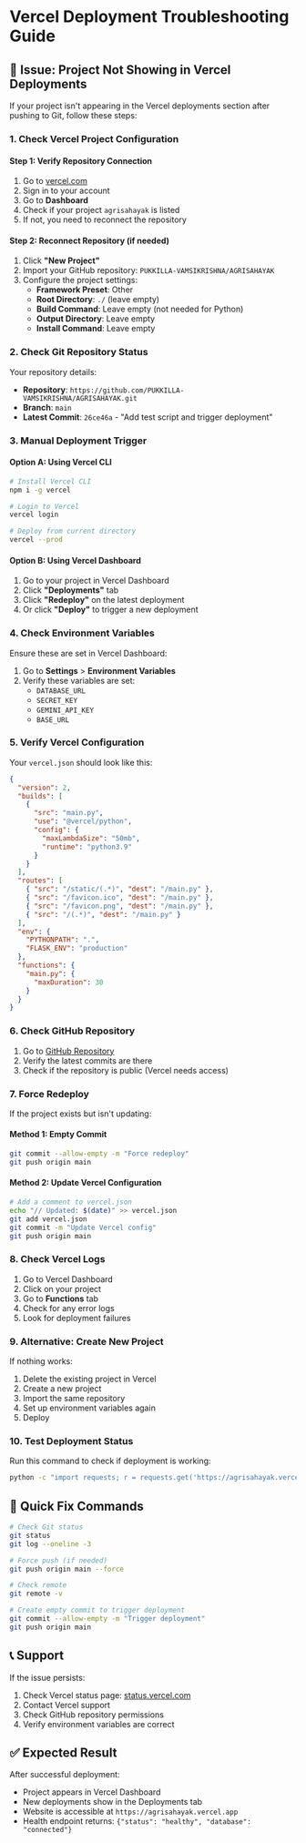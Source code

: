# Vercel Deployment Troubleshooting Guide

## 🚨 **Issue: Project Not Showing in Vercel Deployments**

If your project isn't appearing in the Vercel deployments section after pushing to Git, follow these steps:

### 1. **Check Vercel Project Configuration**

#### Step 1: Verify Repository Connection
1. Go to [vercel.com](https://vercel.com)
2. Sign in to your account
3. Go to **Dashboard**
4. Check if your project `agrisahayak` is listed
5. If not, you need to reconnect the repository

#### Step 2: Reconnect Repository (if needed)
1. Click **"New Project"**
2. Import your GitHub repository: `PUKKILLA-VAMSIKRISHNA/AGRISAHAYAK`
3. Configure the project settings:
   - **Framework Preset**: Other
   - **Root Directory**: `./` (leave empty)
   - **Build Command**: Leave empty (not needed for Python)
   - **Output Directory**: Leave empty
   - **Install Command**: Leave empty

### 2. **Check Git Repository Status**

Your repository details:
- **Repository**: `https://github.com/PUKKILLA-VAMSIKRISHNA/AGRISAHAYAK.git`
- **Branch**: `main`
- **Latest Commit**: `26ce46a` - "Add test script and trigger deployment"

### 3. **Manual Deployment Trigger**

#### Option A: Using Vercel CLI
```bash
# Install Vercel CLI
npm i -g vercel

# Login to Vercel
vercel login

# Deploy from current directory
vercel --prod
```

#### Option B: Using Vercel Dashboard
1. Go to your project in Vercel Dashboard
2. Click **"Deployments"** tab
3. Click **"Redeploy"** on the latest deployment
4. Or click **"Deploy"** to trigger a new deployment

### 4. **Check Environment Variables**

Ensure these are set in Vercel Dashboard:
1. Go to **Settings** > **Environment Variables**
2. Verify these variables are set:
   - `DATABASE_URL`
   - `SECRET_KEY`
   - `GEMINI_API_KEY`
   - `BASE_URL`

### 5. **Verify Vercel Configuration**

Your `vercel.json` should look like this:
```json
{
  "version": 2,
  "builds": [
    {
      "src": "main.py",
      "use": "@vercel/python",
      "config": { 
        "maxLambdaSize": "50mb",
        "runtime": "python3.9"
      }
    }
  ],
  "routes": [
    { "src": "/static/(.*)", "dest": "/main.py" },
    { "src": "/favicon.ico", "dest": "/main.py" },
    { "src": "/favicon.png", "dest": "/main.py" },
    { "src": "/(.*)", "dest": "/main.py" }
  ],
  "env": {
    "PYTHONPATH": ".",
    "FLASK_ENV": "production"
  },
  "functions": {
    "main.py": {
      "maxDuration": 30
    }
  }
}
```

### 6. **Check GitHub Repository**

1. Go to [GitHub Repository](https://github.com/PUKKILLA-VAMSIKRISHNA/AGRISAHAYAK)
2. Verify the latest commits are there
3. Check if the repository is public (Vercel needs access)

### 7. **Force Redeploy**

If the project exists but isn't updating:

#### Method 1: Empty Commit
```bash
git commit --allow-empty -m "Force redeploy"
git push origin main
```

#### Method 2: Update Vercel Configuration
```bash
# Add a comment to vercel.json
echo "// Updated: $(date)" >> vercel.json
git add vercel.json
git commit -m "Update Vercel config"
git push origin main
```

### 8. **Check Vercel Logs**

1. Go to Vercel Dashboard
2. Click on your project
3. Go to **Functions** tab
4. Check for any error logs
5. Look for deployment failures

### 9. **Alternative: Create New Project**

If nothing works:
1. Delete the existing project in Vercel
2. Create a new project
3. Import the same repository
4. Set up environment variables again
5. Deploy

### 10. **Test Deployment Status**

Run this command to check if deployment is working:
```bash
python -c "import requests; r = requests.get('https://agrisahayak.vercel.app/health'); print('Status:', r.status_code); print(r.json())"
```

## 🔧 **Quick Fix Commands**

```bash
# Check Git status
git status
git log --oneline -3

# Force push (if needed)
git push origin main --force

# Check remote
git remote -v

# Create empty commit to trigger deployment
git commit --allow-empty -m "Trigger deployment"
git push origin main
```

## 📞 **Support**

If the issue persists:
1. Check Vercel status page: [status.vercel.com](https://status.vercel.com)
2. Contact Vercel support
3. Check GitHub repository permissions
4. Verify environment variables are correct

## ✅ **Expected Result**

After successful deployment:
- Project appears in Vercel Dashboard
- New deployments show in the Deployments tab
- Website is accessible at `https://agrisahayak.vercel.app`
- Health endpoint returns: `{"status": "healthy", "database": "connected"}` 